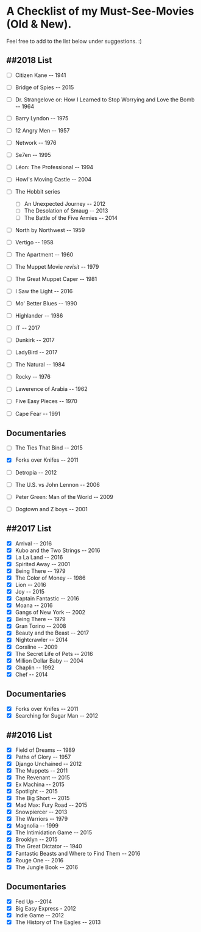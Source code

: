 # A Checklist of my Must-See-Movies (Old & New).

Feel free to add to the list below under suggestions. :)

##2018 List
---
- [ ] Citizen Kane -- 1941
- [ ] Bridge of Spies -- 2015
- [ ] Dr. Strangelove or: How I Learned to Stop Worrying and Love the Bomb -- 1964
- [ ] Barry Lyndon -- 1975
- [ ] 12 Angry Men -- 1957
- [ ] Network -- 1976
- [ ] Se7en -- 1995
- [ ] Léon: The Professional -- 1994
- [ ] Howl's Moving Castle -- 2004
- [ ] The Hobbit series
	- [ ] An Unexpected Journey -- 2012
	- [ ] The Desolation of Smaug -- 2013
	- [ ] The Battle of the Five Armies -- 2014
- [ ] North by Northwest -- 1959
- [ ] Vertigo -- 1958
- [ ] The Apartment -- 1960
- [ ] The Muppet Movie *revisit* -- 1979
- [ ] The Great Muppet Caper -- 1981
- [ ] I Saw the Light -- 2016
- [ ] Mo' Better Blues -- 1990
- [ ] Highlander -- 1986
- [ ] IT -- 2017
- [ ] Dunkirk -- 2017
- [ ] LadyBird -- 2017
- [ ] The Natural -- 1984
- [ ] Rocky -- 1976
- [ ] Lawerence of Arabia -- 1962
- [ ] Five Easy Pieces -- 1970
- [ ] Cape Fear -- 1991


Documentaries
---
- [ ] The Ties That Bind -- 2015
- [x] Forks over Knifes -- 2011
- [ ] Detropia -- 2012
- [ ] The U.S. vs John Lennon -- 2006
- [ ] Peter Green: Man of the World -- 2009
- [ ] Dogtown and Z boys -- 2001



##2017 List
---
- [x] Arrival -- 2016
- [x] Kubo and the Two Strings -- 2016
- [x] La La Land -- 2016
- [x] Spirited Away -- 2001
- [x] Being There -- 1979
- [x] The Color of Money -- 1986
- [x] Lion -- 2016
- [x] Joy -- 2015
- [x] Captain Fantastic -- 2016
- [x] Moana -- 2016
- [x] Gangs of New York -- 2002
- [x] Being There -- 1979
- [x] Gran Torino -- 2008
- [x] Beauty and the Beast -- 2017
- [x] Nightcrawler -- 2014
- [x] Coraline -- 2009
- [x] The Secret Life of Pets -- 2016
- [x] Million Dollar Baby -- 2004
- [x] Chaplin -- 1992
- [x] Chef -- 2014

Documentaries
---
- [x] Forks over Knifes -- 2011
- [x] Searching for Sugar Man -- 2012

##2016 List
---
- [x] Field of Dreams -- 1989
- [x] Paths of Glory -- 1957
- [x] Django Unchained -- 2012
- [x] The Muppets -- 2011
- [x] The Revenant -- 2015
- [x] Ex Machina -- 2015
- [x] Spotlight -- 2015
- [x] The Big Short -- 2015
- [x] Mad Max: Fury Road -- 2015
- [x] Snowpiercer -- 2013
- [x] The Warriors -- 1979
- [x] Magnolia -- 1999
- [x] The Intimidation Game -- 2015
- [x] Brooklyn -- 2015
- [x] The Great Dictator -- 1940
- [x] Fantastic Beasts and Where to Find Them -- 2016
- [x] Rouge One -- 2016
- [x] The Jungle Book -- 2016

Documentaries
---
- [x] Fed Up --2014
- [x] Big Easy Express - 2012
- [x] Indie Game -- 2012
- [x] The History of The Eagles -- 2013
